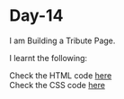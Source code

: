 # Day-14

I am Building a Tribute Page.

I learnt the following:


Check the HTML code [here](./index.html)  
Check the CSS code [here](./style.css)